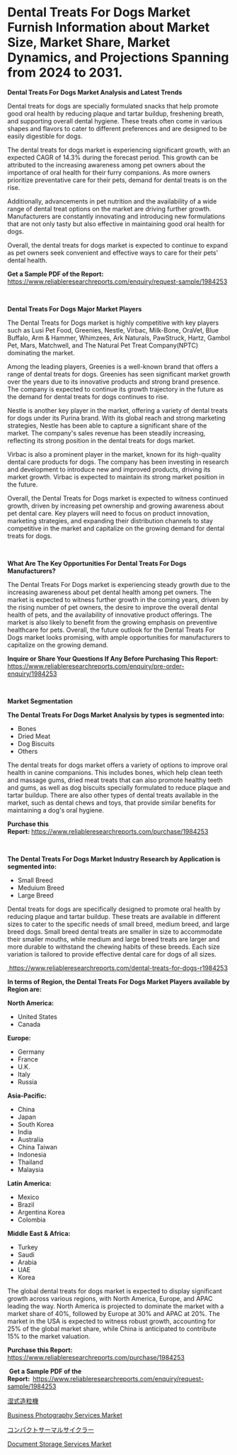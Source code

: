 <p><h1>Dental Treats For Dogs Market Furnish Information about Market Size, Market Share, Market Dynamics, and Projections Spanning from 2024 to 2031.</h1></p><p><strong>Dental Treats For Dogs Market Analysis and Latest Trends</strong></p>
<p><p>Dental treats for dogs are specially formulated snacks that help promote good oral health by reducing plaque and tartar buildup, freshening breath, and supporting overall dental hygiene. These treats often come in various shapes and flavors to cater to different preferences and are designed to be easily digestible for dogs.</p><p>The dental treats for dogs market is experiencing significant growth, with an expected CAGR of 14.3% during the forecast period. This growth can be attributed to the increasing awareness among pet owners about the importance of oral health for their furry companions. As more owners prioritize preventative care for their pets, demand for dental treats is on the rise.</p><p>Additionally, advancements in pet nutrition and the availability of a wide range of dental treat options on the market are driving further growth. Manufacturers are constantly innovating and introducing new formulations that are not only tasty but also effective in maintaining good oral health for dogs.</p><p>Overall, the dental treats for dogs market is expected to continue to expand as pet owners seek convenient and effective ways to care for their pets' dental health.</p></p>
<p><strong>Get a Sample PDF of the Report:&nbsp;</strong> <a href="https://www.reliableresearchreports.com/enquiry/request-sample/1984253">https://www.reliableresearchreports.com/enquiry/request-sample/1984253</a></p>
<p>&nbsp;</p>
<p><strong>Dental Treats For Dogs Major Market Players</strong></p>
<p><p>The Dental Treats for Dogs market is highly competitive with key players such as Lusi Pet Food, Greenies, Nestle, Virbac, Milk-Bone, OraVet, Blue Buffalo, Arm & Hammer, Whimzees, Ark Naturals, PawStruck, Hartz, Gambol Pet, Mars, Matchwell, and The Natural Pet Treat Company(NPTC) dominating the market.</p><p>Among the leading players, Greenies is a well-known brand that offers a range of dental treats for dogs. Greenies has seen significant market growth over the years due to its innovative products and strong brand presence. The company is expected to continue its growth trajectory in the future as the demand for dental treats for dogs continues to rise.</p><p>Nestle is another key player in the market, offering a variety of dental treats for dogs under its Purina brand. With its global reach and strong marketing strategies, Nestle has been able to capture a significant share of the market. The company's sales revenue has been steadily increasing, reflecting its strong position in the dental treats for dogs market.</p><p>Virbac is also a prominent player in the market, known for its high-quality dental care products for dogs. The company has been investing in research and development to introduce new and improved products, driving its market growth. Virbac is expected to maintain its strong market position in the future.</p><p>Overall, the Dental Treats for Dogs market is expected to witness continued growth, driven by increasing pet ownership and growing awareness about pet dental care. Key players will need to focus on product innovation, marketing strategies, and expanding their distribution channels to stay competitive in the market and capitalize on the growing demand for dental treats for dogs.</p></p>
<p>&nbsp;</p>
<p><strong>What Are The Key Opportunities For Dental Treats For Dogs Manufacturers?</strong></p>
<p><p>The Dental Treats For Dogs market is experiencing steady growth due to the increasing awareness about pet dental health among pet owners. The market is expected to witness further growth in the coming years, driven by the rising number of pet owners, the desire to improve the overall dental health of pets, and the availability of innovative product offerings. The market is also likely to benefit from the growing emphasis on preventive healthcare for pets. Overall, the future outlook for the Dental Treats For Dogs market looks promising, with ample opportunities for manufacturers to capitalize on the growing demand.</p></p>
<p><strong>Inquire or Share Your Questions If Any Before Purchasing This Report:</strong> <a href="https://www.reliableresearchreports.com/enquiry/pre-order-enquiry/1984253">https://www.reliableresearchreports.com/enquiry/pre-order-enquiry/1984253</a></p>
<p>&nbsp;</p>
<p><strong>Market Segmentation</strong></p>
<p><strong>The Dental Treats For Dogs Market Analysis by types is segmented into:</strong></p>
<p><ul><li>Bones</li><li>Dried Meat</li><li>Dog Biscuits</li><li>Others</li></ul></p>
<p><p>The dental treats for dogs market offers a variety of options to improve oral health in canine companions. This includes bones, which help clean teeth and massage gums, dried meat treats that can also promote healthy teeth and gums, as well as dog biscuits specially formulated to reduce plaque and tartar buildup. There are also other types of dental treats available in the market, such as dental chews and toys, that provide similar benefits for maintaining a dog's oral hygiene.</p></p>
<p><strong>Purchase this Report:&nbsp;</strong><a href="https://www.reliableresearchreports.com/purchase/1984253">https://www.reliableresearchreports.com/purchase/1984253</a></p>
<p>&nbsp;</p>
<p><strong>The Dental Treats For Dogs Market Industry Research by Application is segmented into:</strong></p>
<p><ul><li>Small Breed</li><li>Meduium Breed</li><li>Large Breed</li></ul></p>
<p><p>Dental treats for dogs are specifically designed to promote oral health by reducing plaque and tartar buildup. These treats are available in different sizes to cater to the specific needs of small breed, medium breed, and large breed dogs. Small breed dental treats are smaller in size to accommodate their smaller mouths, while medium and large breed treats are larger and more durable to withstand the chewing habits of these breeds. Each size variation is tailored to provide effective dental care for dogs of all sizes.</p></p>
<p><a href="https://www.reliableresearchreports.com/dental-treats-for-dogs-r1984253">&nbsp;https://www.reliableresearchreports.com/dental-treats-for-dogs-r1984253</a></p>
<p><strong>In terms of Region, the Dental Treats For Dogs Market Players available by Region are:</strong></p>
<p>
    <p> <strong> North America: </strong>
        <ul>
            <li>United States</li>
            <li>Canada</li>
        </ul>
        </p> 
    <p> <strong> Europe: </strong>
        <ul>
            <li>Germany</li>
            <li>France</li>
            <li>U.K.</li>
            <li>Italy</li>
            <li>Russia</li>
        </ul>
        </p> 
    <p> <strong> Asia-Pacific: </strong>
        <ul>
            <li>China</li>
            <li>Japan</li>
            <li>South Korea</li>
            <li>India</li>
            <li>Australia</li>
            <li>China Taiwan</li>
            <li>Indonesia</li>
            <li>Thailand</li>
            <li>Malaysia</li>
        </ul>
        </p> 
    <p> <strong> Latin America: </strong>
        <ul>
            <li>Mexico</li>
            <li>Brazil</li>
            <li>Argentina Korea</li>
            <li>Colombia</li>
        </ul>
        </p> 
    <p> <strong> Middle East & Africa: </strong>
        <ul>
            <li>Turkey</li>
            <li>Saudi</li>
            <li>Arabia</li>
            <li>UAE</li>
            <li>Korea</li>
        </ul>
    </p>
    </p>
<p><p>The global dental treats for dogs market is expected to display significant growth across various regions, with North America, Europe, and APAC leading the way. North America is projected to dominate the market with a market share of 40%, followed by Europe at 30% and APAC at 20%. The market in the USA is expected to witness robust growth, accounting for 25% of the global market share, while China is anticipated to contribute 15% to the market valuation.</p></p>
<p><strong>Purchase this Report: </strong><a href="https://www.reliableresearchreports.com/purchase/1984253">https://www.reliableresearchreports.com/purchase/1984253</a></p>
<p>&nbsp;<strong>Get a Sample PDF of the Report:&nbsp;&nbsp;</strong><a href="https://www.reliableresearchreports.com/enquiry/request-sample/1984253">https://www.reliableresearchreports.com/enquiry/request-sample/1984253</a></p>
<p><strong></strong></p>
<p><p><a href="https://github.com/dathomson6534/Market-Research-Report-List-2/blob/main/7758374180753.md">湿式造粒機</a></p><p><a href="https://github.com/AdrianaPaucek2023/Market-Research-Report-List-1/blob/main/business-photography-services-market.md">Business Photography Services Market</a></p><p><a href="https://github.com/BoydYundt1/Market-Research-Report-List-2/blob/main/3090249180754.md">コンパクトサーマルサイクラー</a></p><p><a href="https://github.com/lorenzaSchmeler/Market-Research-Report-List-1/blob/main/document-storage-services-market.md">Document Storage Services Market</a></p></p>